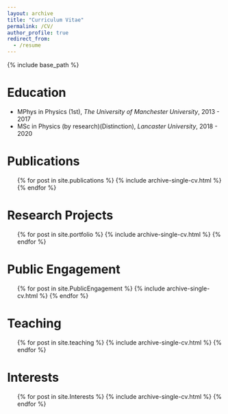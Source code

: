 ```yaml
---
layout: archive
title: "Curriculum Vitae"
permalink: /CV/
author_profile: true
redirect_from:
  - /resume
---
```


{% include base_path %}

Education
======
* MPhys in Physics (1st), <i>The University of Manchester University</i>, 2013 - 2017
* MSc in Physics (by research)(Distinction), <i>Lancaster University</i>, 2018 - 2020

Publications
======
  <ul>{% for post in site.publications %}
    {% include archive-single-cv.html %}
  {% endfor %}</ul>

Research Projects
======
<ul>{% for post in site.portfolio %}
    {% include archive-single-cv.html %}
  {% endfor %}</ul>
  
Public Engagement
======
  <ul>{% for post in site.PublicEngagement %}
    {% include archive-single-cv.html %}
  {% endfor %}</ul>
  
  
Teaching
======
  <ul>{% for post in site.teaching %}
    {% include archive-single-cv.html %}
  {% endfor %}</ul>
  
Interests
======
<ul>{% for post in site.Interests %}
    {% include archive-single-cv.html %}
  {% endfor %}</ul>

